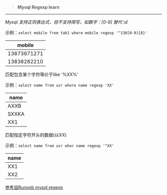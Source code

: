 >**Mysql Regexp learn**
---
*Mysql 支持正则表达式，但不支持简写，如数字：[0-9] 替代 \d*
   
示例：`select mobile from tab1 where mobile regexp '^138[0-9]{8}'`

mobile|
--|
13873671271|
13838282210|

匹配包含某个字符等价于like '%XX%'

示例：`select name from usr where name regexp 'XX'`

name|
--|
AXXB|
SXXKA|
XX1|

匹配指定字符开头的数据(以XX)

示例：`select name from usr wher name regexp '^XX'`

name|
--|
XX1|
XX2|
   
[参考自Runoob mysql regexp](https://www.runoob.com/mysql/mysql-regexp.html)